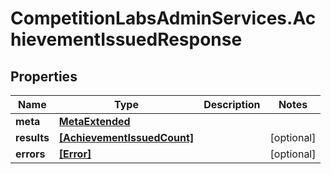 # CompetitionLabsAdminServices.AchievementIssuedResponse

## Properties

Name | Type | Description | Notes
------------ | ------------- | ------------- | -------------
**meta** | [**MetaExtended**](MetaExtended.md) |  | 
**results** | [**[AchievementIssuedCount]**](AchievementIssuedCount.md) |  | [optional] 
**errors** | [**[Error]**](Error.md) |  | [optional] 


